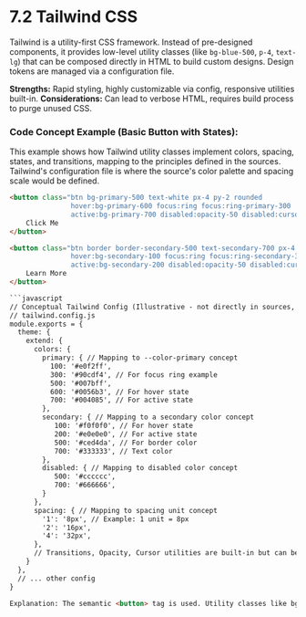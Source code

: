 # 7.2 Tailwind CSS

Tailwind is a utility-first CSS framework. Instead of pre-designed components, it provides low-level utility classes (like `bg-blue-500`, `p-4`, `text-lg`) that can be composed directly in HTML to build custom designs. Design tokens are managed via a configuration file.

**Strengths:** Rapid styling, highly customizable via config, responsive utilities built-in.
**Considerations:** Can lead to verbose HTML, requires build process to purge unused CSS.

### Code Concept Example (Basic Button with States):

This example shows how Tailwind utility classes implement colors, spacing, states, and transitions, mapping to the principles defined in the sources. Tailwind's configuration file is where the source's color palette and spacing scale would be defined.

```html
<button class="btn bg-primary-500 text-white px-4 py-2 rounded
               hover:bg-primary-600 focus:ring focus:ring-primary-300
               active:bg-primary-700 disabled:opacity-50 disabled:cursor-not-allowed">
    Click Me
</button>

<button class="btn border border-secondary-500 text-secondary-700 px-4 py-2 rounded
               hover:bg-secondary-100 focus:ring focus:ring-secondary-300
               active:bg-secondary-200 disabled:opacity-50 disabled:cursor-not-allowed">
    Learn More
</button>

```javascript
// Conceptual Tailwind Config (Illustrative - not directly in sources, but aligns with defining colors/spacing):
// tailwind.config.js
module.exports = {
  theme: {
    extend: {
      colors: {
        primary: { // Mapping to --color-primary concept
          100: '#e0f2ff',
          300: '#90cdf4', // For focus ring example
          500: '#007bff',
          600: '#0056b3', // For hover state
          700: '#004085', // For active state
        },
        secondary: { // Mapping to a secondary color concept
           100: '#f0f0f0', // For hover state
           200: '#e0e0e0', // For active state
           500: '#ced4da', // For border color
           700: '#333333', // Text color
        },
        disabled: { // Mapping to disabled color concept
           500: '#cccccc',
           700: '#666666',
        }
      },
      spacing: { // Mapping to spacing unit concept
        '1': '8px', // Example: 1 unit = 8px
        '2': '16px',
        '4': '32px',
      },
      // Transitions, Opacity, Cursor utilities are built-in but can be extended
    }
  },
  // ... other config
}

Explanation: The semantic <button> tag is used. Utility classes like bg-primary-500 directly apply background colors defined in the Tailwind config, aligning with the source's color specification. Spacing classes like px-4 and py-2 map to padding values derived from the configured spacing scale, supporting the consistent spacing principle. State variations (hover:bg-primary-600, focus:ring, disabled:opacity-50) are handled by prefixing utility classes, directly implementing the required state styles. The focus:ring utility provides a clear focus indicator for keyboard navigation.